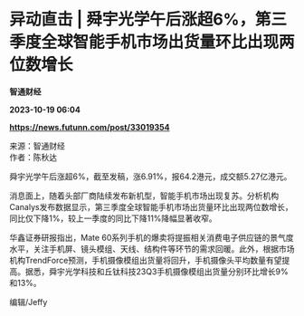 # 异动直击 | 舜宇光学午后涨超6%，第三季度全球智能手机市场出货量环比出现两位数增长
**智通财经**

**2023-10-19 06:04**

**https://news.futunn.com/post/33019354**

来源：智通财经  
作者：陈秋达

舜宇光学午后涨超6%，截至发稿，涨6.91%，报64.2港元，成交额5.27亿港元。

消息面上，随着头部厂商陆续发布新机型，智能手机市场出现复苏。分析机构Canalys发布数据显示，第三季度全球智能手机市场出货量环比出现两位数增长，同比仅下降1%，较上一季度的同比下降11%降幅显著收窄。

华鑫证券研报指出，Mate 60系列手机的爆卖将提振相关消费电子供应链的景气度水平，关注手机屏、镜头模组、天线、结构件等环节的需求回暖。此外，根据市场机构TrendForce预测，手机摄像模组出货量将回升，手机摄像头平均数量有望提高。据悉，舜宇光学科技和丘钛科技23Q3手机摄像模组出货量分别环比增长9%和13%。

编辑/Jeffy